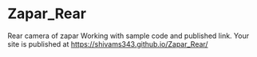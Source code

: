 # Zapar_Rear
Rear camera of zapar Working with sample code and published link. Your site is published at https://shivams343.github.io/Zapar_Rear/
